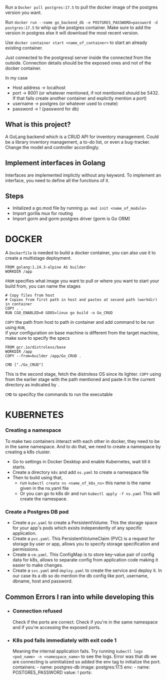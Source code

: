 Run a `Docker pull postgres:17.5` to pull the docker image of the postgres version you want.

Run `docker run --name go_backend_db -e POSTGRES_PASSWORD=password -d postgres:17.5` to whip up the postgres container. Make sure to add the version in postgres else it will download the most recent version.


Use `docker container start <name_of_container>` to start an already existing container.

Just connected to the postgresql server inside the connected from the outside. Connection details should be the exposed ones and not of the docker container.

In my case 

- Host address -> localhost
- port -> 8001 (or  whatever mentioned, if not mentioned should be 5432. If that fails create another container and explictly mention a port)
- username -> postgres (or whatever used to create)
- password -> ! (password for db)


## What is this project? 
A GoLang backend which is a CRUD API for inventory management. Could be a library inventory management, a to-do list, or even a bug-tracker. 
Change the model and controller accordingly.

## Implement interfaces in Golang
Interfaces are implemented implictly without any keyword. To implement an interface, you need to define all the functions of it.

## Steps
- Initalized a go.mod file by running `go mod init <name_of_module>`
- Import gorilla mux for routing
- Import gorm and gorm postgres driver (gorm is Go ORM)

# DOCKER
A `Dockerfile` is needed to build a docker container, you can also use it to create a multistage deployment. 
```
FROM golang:1.24.3-alpine AS builder
WORKDIR /app
```
`FROM` specifies what image you want to pull or where you want to start your build from, you can name the stages

```
# Copy files from host
# Copies from first path in host and pastes at second path (workdir) in container
COPY . .
RUN CGO_ENABLED=0 GOOS=linux go build -o Go_CRUD
```
`COPY` the path from host to path in container and add command to be run using `RUN`,  
if your configuration on base machine is different from the target machine, make sure to specify the specs

```
FROM gcr.io/distroless/base
WORKDIR /app
COPY --from=builder /app/Go_CRUD .

CMD ["./Go_CRUD"]
```
This is the second stage, fetch the distroless OS since its lighter.
`COPY` using from the earlier stage with the path mentioned and paste it in the current directory as indicated by `.`

`CMD` to specifcy the commands to run the executable


# KUBERNETES

### Creating a namespace
To make two containers interact with each other in docker, they need to be in the same namespace. And to do that, we need to create a namespace by creating a k8s cluster. 
- Go to settings in Docker Desktop and enable Kubernetes, wait till it starts.
- Create a directory `k8s` and add `ns.yaml` to create a namespace file
- Then to build using that, 
	- run `kubectl create ns <name_of_k8s_ns>` this name is the name given in the ns.yaml file
	- Or you can go to k8s dir and run `kubectl apply -f ns.yaml` This will create the namespace.

### Create a Postgres DB pod
- Create a `pv.yaml` to create a PersistentVolume. This the storage space for your app's pods which exists independently of any specific application.
- Create a `pvc.yaml`. This PersistentVolumeClaim (PVC) is a request for storage by user or app, allows you to specify storage specification and permissions.
- Create a `cm.yaml`. This ConfigMap is to store key-value pair of config data for k8s, allows to separate config from application code making it easier to make changes.
- Create a `svc.yaml` and `deploy.yaml` to create the service and deploy it. In our case its a db so do mention the db config like port, username, dbname, host and password.



## Common Errors I ran into while developing this
- ### Connection refused
    Check if the ports are correct. Check if you're in the same namespace and if you're accessing the exposed ports.
- ### K8s pod fails immediately with exit code 1
    Meaning the internal application fails. 
    Try running `kubectl logs <pod_name> -n <namespace_name>` to see the logs. 
    Error was that db we are connecting is uninitialized so added the env tag to initialize the port.
     containers:
            - name: postgres-db
              image: postgres:17.5
              env:
                - name: POSTGRES_PASSWORD
                  value: !
              ports:
